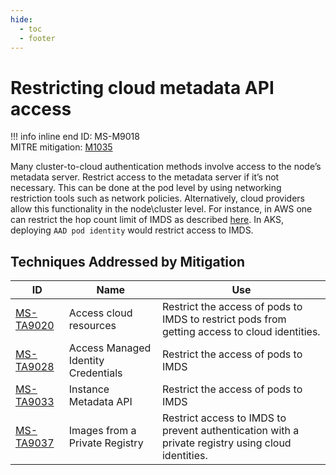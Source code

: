 ```yaml
---
hide:
  - toc
  - footer
---
```


# Restricting cloud metadata API access

!!! info inline end
    ID: MS-M9018<br>
    MITRE mitigation: [M1035](https://attack.mitre.org/mitigations/M1035/)


Many cluster-to-cloud authentication methods involve access to the node’s metadata server. Restrict access to the metadata server if it’s not necessary. This can be done at the pod level by using networking restriction tools such as network policies. Alternatively, cloud providers allow this functionality in the node\cluster level. For instance, in AWS one can restrict the hop count limit of IMDS as described [here](https://aws.github.io/aws-eks-best-practices/security/docs/iam/#restrict-access-to-the-instance-profile-assigned-to-the-worker-node). In AKS, deploying `AAD pod identity` would restrict access to IMDS.


## Techniques Addressed by Mitigation

|ID|Name|Use|
|--|----------|-----------|
|[MS-TA9020](../techniques/Access%20cloud%20resources.md)|Access cloud resources|Restrict the access of pods to IMDS to restrict pods from getting access to cloud identities.|
|[MS-TA9028](../techniques/Access%20managed%20identity%20credentials.md)|Access Managed Identity Credentials|Restrict the access of pods to IMDS|
|[MS-TA9033](../techniques/Instance%20Metadata%20API.md)|Instance Metadata API|Restrict the access of pods to IMDS|
|[MS-TA9037](../techniques/images%20from%20a%20private%20registry.md)|Images from a Private Registry|Restrict access to IMDS to prevent authentication with a private registry using cloud identities.|